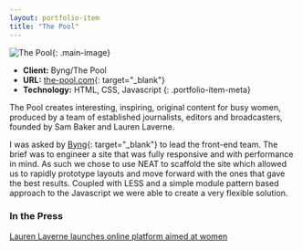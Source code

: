 ```yaml
---
layout: portfolio-item
title: "The Pool"
---
```


![The Pool](/assets/images/portfolio/the-pool/home-large.jpg){: .main-image}

- **Client:** Byng/The Pool
- **URL:** [the-pool.com](http://the-pool.com){: target="_blank"}
- **Technology:** HTML, CSS, Javascript
{: .portfolio-item-meta}

The Pool creates interesting, inspiring, original content for busy women, produced by a team of established journalists, editors and broadcasters, founded by Sam Baker and Lauren Laverne.

I was asked by [Byng](http://byng.co/){: target="_blank"} to lead the front-end team. The brief was to engineer a site that was fully responsive and with performance in mind. As such we chose to use NEAT to scaffold the site which allowed us to rapidly prototype layouts and move forward with the ones that gave the best results. Coupled with LESS and a simple module pattern based approach to the Javascript we were able to create a very flexible solution.

### In the Press
[Lauren Laverne launches online platform aimed at women](http://www.theguardian.com/media/2015/mar/30/lauren-laverne-launches-online-platform-women-the-pool)
